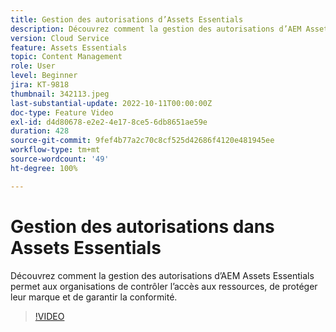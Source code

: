 ```yaml
---
title: Gestion des autorisations d’Assets Essentials
description: Découvrez comment la gestion des autorisations d’AEM Assets Essentials permet aux organisations de contrôler l’accès aux ressources, de protéger leur marque et de garantir la conformité.
version: Cloud Service
feature: Assets Essentials
topic: Content Management
role: User
level: Beginner
jira: KT-9818
thumbnail: 342113.jpeg
last-substantial-update: 2022-10-11T00:00:00Z
doc-type: Feature Video
exl-id: d4d80678-e2e2-4e17-8ce5-6db8651ae59e
duration: 428
source-git-commit: 9fef4b77a2c70c8cf525d42686f4120e481945ee
workflow-type: tm+mt
source-wordcount: '49'
ht-degree: 100%

---
```


# Gestion des autorisations dans Assets Essentials

Découvrez comment la gestion des autorisations d’AEM Assets Essentials permet aux organisations de contrôler l’accès aux ressources, de protéger leur marque et de garantir la conformité.

>[!VIDEO](https://video.tv.adobe.com/v/342113?quality=12&learn=on)
